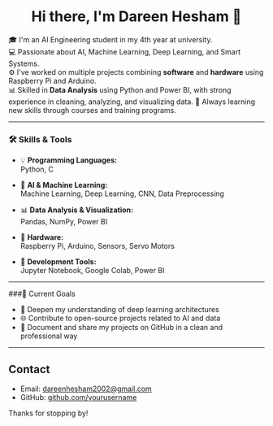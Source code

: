 <h1 align="center">Hi there, I'm Dareen Hesham 👋</h1>
 
🎓 I'm an AI Engineering student in my 4th year at university.  
💻 Passionate about AI, Machine Learning, Deep Learning, and Smart Systems.  
⚙️ I've worked on multiple projects combining **software** and **hardware** using Raspberry Pi and Arduino.  
📊 Skilled in **Data Analysis** using Python and Power BI, with strong experience in cleaning, analyzing, and visualizing data. 
🧠 Always learning new skills through courses and training programs. 

---

### 🛠️ Skills & Tools

- 💡 **Programming Languages:**  
  Python, C

- 🤖 **AI & Machine Learning:**  
  Machine Learning, Deep Learning, CNN, Data Preprocessing

- 📊 **Data Analysis & Visualization:**  
  Pandas, NumPy, Power BI

- 🔌 **Hardware:**  
  Raspberry Pi, Arduino, Sensors, Servo Motors

- 🧰 **Development Tools:**  
  Jupyter Notebook, Google Colab, Power BI

---
###📌 Current Goals
- 🧠 Deepen my understanding of deep learning architectures
- 🌐 Contribute to open-source projects related to AI and data
- 📝 Document and share my projects on GitHub in a clean and professional way
 
---

## Contact   
- Email: dareenhesham2002@gmail.com
- GitHub: [github.com/yourusername](https://github.com/dareenhesham)  

Thanks for stopping by!  
